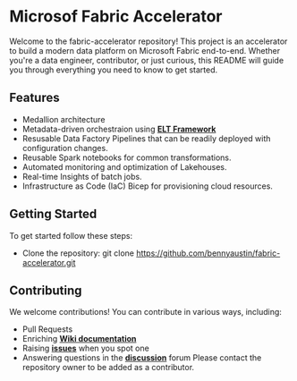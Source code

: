 # Microsof Fabric Accelerator
Welcome to the fabric-accelerator repository! This project is an accelerator to build a modern data platform on Microsoft Fabric end-to-end. Whether you're a data engineer, contributor, or just curious, this README will guide you through everything you need to know to get started.

## Features
- Medallion architecture
- Metadata-driven orchestraion using **[ELT Framework](https://github.com/bennyaustin/elt-framework)**
- Resusable Data Factory Pipelines that can be readily deployed with configuration changes.
- Reusable Spark notebooks for common transformations.
- Automated monitoring and optimization of Lakehouses.
- Real-time Insights of batch jobs.
- Infrastructure as Code (IaC) Bicep for provisioning cloud resources.

## Getting Started
To get started follow these steps:
- Clone the repository: git clone https://github.com/bennyaustin/fabric-accelerator.git


## Contributing
We welcome contributions! You can contribute in various ways, including:
- Pull Requests
- Enriching **[Wiki documentation](https://github.com/bennyaustin/fabric-accelerator/wiki)**
- Raising **[issues](https://github.com/bennyaustin/fabric-accelerator/issues)** when you spot one
- Answering questions in the **[discussion](https://github.com/bennyaustin/fabric-accelerator/discussions)** forum
Please contact the repository owner to be added as a contributor.


